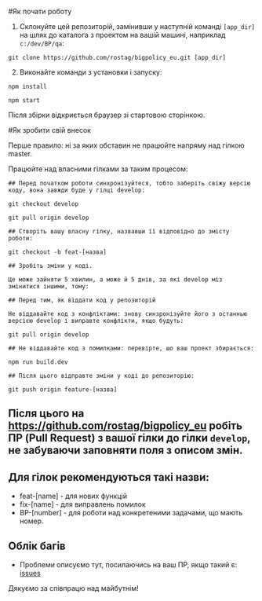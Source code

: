 #Як почати роботу

1. Склонуйте цей репозиторій, замінивши у наступній команді `[app_dir]` на шлях до каталога з проектом на вашій машині, наприклад `c:/dev/BP/qa`:

```
git clone https://github.com/rostag/bigpolicy_eu.git [app_dir]
```

2. Виконайте команди з установки і запуску:

```
npm install

npm start
```
Після збірки відкриється браузер зі стартовою сторінкою.

#Як зробити свій внесок

Перше правило: ні за яких обставин не працюйте напряму над гілкою master.

Працюйте над власними гілками за таким процесом:

```
## Перед початком роботи синхронізуйтеся, тобто заберіть свіжу версію коду, вона завжди буде у гілці develop:

git checkout develop

git pull origin develop

## Створіть вашу власну гілку, назвавши її відповідно до змісту роботи:

git checkout -b feat-[назва]

## Зробіть зміни у коді.

Це може зайняти 5 хвилин, а може й 5 днів, за які develop міз змінитися іншими, тому:

## Перед тим, як віддати код у репозиторій

Не віддавайте код з конфліктами: знову синзронізуйте його з останнью версією develop і виправте конфлікти, якщо будуть:

git pull origin develop

## Не віддавайте код з помилками: перевірте, шо ваш проект збирається:

npm run build.dev

## Після цього відправте зміни у коді до репозиторію:

git push origin feature-[назва]
```

## Після цього на https://github.com/rostag/bigpolicy_eu робіть ПР (Pull Request) з вашої гілки до гілки `develop`, не забуваючи заповняти поля з описом змін.

## Для гілок рекомендуються такі назви:

* feat-[name] - для нових функцій
* fix-[name] - для виправлень помилок
* BP-[number] - для роботи над конкретеними задачами, що мають номер.

## Облік багів

* Проблеми описуємо тут, посилаючись на ваш ПР, якщо такий є: [issues](https://github.com/rostag/bigpolicy_eu/issues)

Дякуємо за співпрацю над майбутнім!
